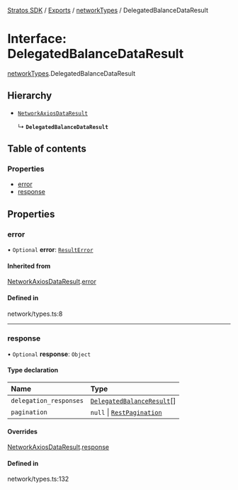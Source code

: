 [Stratos SDK](../README.md) / [Exports](../modules.md) / [networkTypes](../modules/networkTypes.md) / DelegatedBalanceDataResult

# Interface: DelegatedBalanceDataResult

[networkTypes](../modules/networkTypes.md).DelegatedBalanceDataResult

## Hierarchy

- [`NetworkAxiosDataResult`](networkTypes.NetworkAxiosDataResult.md)

  ↳ **`DelegatedBalanceDataResult`**

## Table of contents

### Properties

- [error](networkTypes.DelegatedBalanceDataResult.md#error)
- [response](networkTypes.DelegatedBalanceDataResult.md#response)

## Properties

### error

• `Optional` **error**: [`ResultError`](networkTypes.ResultError.md)

#### Inherited from

[NetworkAxiosDataResult](networkTypes.NetworkAxiosDataResult.md).[error](networkTypes.NetworkAxiosDataResult.md#error)

#### Defined in

network/types.ts:8

___

### response

• `Optional` **response**: `Object`

#### Type declaration

| Name | Type |
| :------ | :------ |
| `delegation_responses` | [`DelegatedBalanceResult`](networkTypes.DelegatedBalanceResult.md)[] |
| `pagination` | ``null`` \| [`RestPagination`](../modules/networkTypes.md#restpagination) |

#### Overrides

[NetworkAxiosDataResult](networkTypes.NetworkAxiosDataResult.md).[response](networkTypes.NetworkAxiosDataResult.md#response)

#### Defined in

network/types.ts:132
